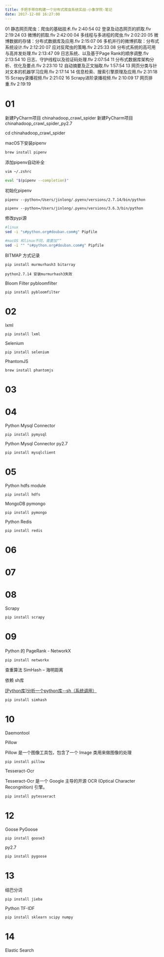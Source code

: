 ```yaml
---
title: 手把手带你构建一个分布式爬虫系统实战-小象学院-笔记
date: 2017-12-08 16:27:00
---
```


01 静态网页爬虫：爬虫的基础技术.flv 2:40:54
02 登录及动态网页的抓取.flv 2:19:24
03 微博的抓取.flv 2:42:00
04 多线程与多进程的爬虫.flv 2:02:20
05 微博数据的存储：分布式数据库及应用.flv 2:15:07
06 多机并行的微博抓取：分布式系统设计.flv 2:12:20
07 应对反爬虫的策略.flv 2:25:33
08 分布式系统的高可用与高并发处理.flv 2:13:47
09 日志系统、以及基于Page Rank的顺序调整.flv 2:13:54
10 日志、守护线程以及验证码处理.flv 2:07:54
11 分布式数据库架构分析、优化及要点.flv 2:23:10
12 自动摘要及正文抽取.flv 1:57:54
13 网页分类与针对文本的机器学习应用.flv 2:17:14
14 信息检索、搜索引擎原理及应用.flv 2:31:18
15 Scrapy录播视频.flv 2:21:02
16 Scrapy进阶录播视频.flv 2:10:09
17 网页排重.flv 2:19:19

# 01
新建PyCharm项目 chinahadoop_crawl_spider
新建PyCharm项目 chinahadoop_crawl_spider_py2.7

cd chinahadoop_crawl_spider

macOS下安装pipenv

```bash
brew install pipenv
```
添加pipenv自动补全

```bash
vim ~/.zshrc

eval "$(pipenv --completion)"
```

初始化pipenv

```
pipenv --python=/Users/jinlong/.pyenv/versions/2.7.14/bin/python
```
```
pipenv --python=/Users/jinlong/.pyenv/versions/3.6.3/bin/python
```

修改pypi源

```bash
#linux
sed -i "s#python.org#douban.com#g" Pipfile

#macOS 和linux不同，需要加“”
sed -i "" "s#python.org#douban.com#g" Pipfile
```

BITMAP 方式记录

```
pip install murmurhash3 bitarray
```
```
python2.7.14 安装murmurhash3失败
```

Bloom Filter
pybloomfilter

```
pip install pybloomfilter
```

# 02

lxml

```
pip install lxml
```

Selenium

```
pip install selenium
```

PhantomJS

```
brew install phantomjs
```

# 03
# 04
Python Mysql Connector

```
pip install pymysql
```

Python Mysql Connector
py2.7

```
pip install mysqlclient
```

# 05
Python hdfs module

```
pip install hdfs
```

MongoDB
pymongo

```
pip install pymongo
```

Python Redis

```
pip install redis
```

# 06
# 07
# 08
Scrapy

```
pip install scrapy
```

# 09
Python 的 PageRank - NetworkX

```
pip install networkx
```

查重算法
SimHash – 海明距离

依赖 sh库

[[Python库]分析一个python库--sh（系统调用）](https://www.the5fire.com/analyze-python-lib-sh.html)

```
pip install simhash
```

# 10
Daemontool


Pillow

Pillow 是一个图像工具包，包含了一个 Image 类用来做图像的处理

```
pip install pillow
```

Tesseract-Ocr

Tesseract-Ocr 是一个 Google 主导的开源 OCR (Optical Character Recongnition) 引擎。

```
pip install pytesseract
```

# 12
Goose
PyGoose

```
pip install goose3
```

py2.7

```
pip install pygoose
```

# 13
结巴分词

```
pip install jieba
```

Python TF-IDF

```
pip install sklearn scipy numpy
```

# 14
Elastic Search
